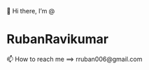 <div>
   <div> 
     <span> 👋 Hi there, I’m @ <h1> RubanRavikumar </h1> </span> 
   </div>
   <div> 
     📫 How to reach me ==> <span> rruban006@gmail.com </span>
   </div>
</div>



